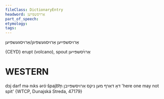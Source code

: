 ```yaml
---
fileClass: DictionaryEntry
headword: אַרויסשפּײַען
part_of_speech: 
etymology: 
tags: 
---
```

אַרויסשפּײַען
אַרויסגעשפּיגן/אַרויסגעשפּיִען

{CEYD}
erupt (volcano), spout אַרוי֜סשפּײַען

WESTERN
========

dɔj darf mə nɩks əróˑšpajb͡m̩ דאָ דאַרף מען ניקס אַרויסשפּײַבן 'here one may not spit' {WTCP, Dunajská Streda, 47179}